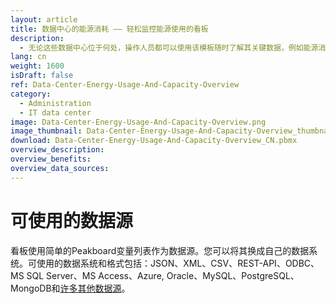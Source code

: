```yaml
---
layout: article
title: 数据中心的能源消耗 —— 轻松监控能源使用的看板
description: 
  - 无论这些数据中心位于何处，操作人员都可以使用该模板随时了解其关键数据，例如能源消耗。利用实时数据，该看板可提供数据中心相关的关键数据概览，例如能源消耗、容量、废热、算力和工作量，让您快速了解相关情况。当达到特定阈值时，您还可以设置触发醒目的警告信息。模板可增加可用时间，提升能源效率并帮助您提前发现问题。马上下载吧！
lang: cn
weight: 1600
isDraft: false
ref: Data-Center-Energy-Usage-And-Capacity-Overview
category:
  - Administration
  - IT data center
image: Data-Center-Energy-Usage-And-Capacity-Overview.png
image_thumbnail: Data-Center-Energy-Usage-And-Capacity-Overview_thumbnail.png
download: Data-Center-Energy-Usage-And-Capacity-Overview_CN.pbmx
overview_description:
overview_benefits:
overview_data_sources:
---
```


# 可使用的数据源

看板使用简单的Peakboard变量列表作为数据源。您可以将其换成自己的数据系统。可使用的数据系统和格式包括：JSON、XML、CSV、REST-API、ODBC、MS SQL Server、MS Access、Azure, Oracle、MySQL、PostgreSQL、MongoDB和[许多其他数据源](https://peakboard.com/en/data-connections/)。
